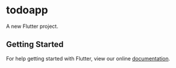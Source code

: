 # todoapp

A new Flutter project.

## Getting Started

For help getting started with Flutter, view our online
[documentation](https://flutter.io/).
